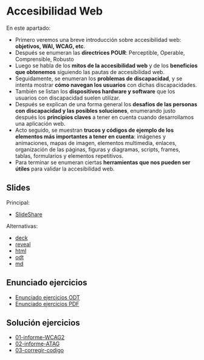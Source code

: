 # Accesibilidad Web

En este apartado:

- Primero veremos una breve introducción sobre accesibilidad web: **objetivos, WAI, WCAG, etc**.
- Después se enumeran las **directrices POUR**: Perceptible, Operable, Comprensible, Robusto
- Luego se habla de los **mitos de la accesibilidad web** y de los **beneficios que obtenemos** siguiendo las pautas de accesibilidad web.
- Seguidamente, se enumeran los **problemas de discapacidad**, y se intenta mostrar **cómo navegan los usuarios** con dichas discapacidades.
- También se listan los **dispositivos hardware y software** que los usuarios con discapacidad suelen utilizar.
- Después se explican de una forma general los **desafíos de las personas con discapacidad y las posibles soluciones**, enumerando justo después los **principios claves** a tener en cuenta cuando desarrollamos una aplicación web.
- Acto seguido, se muestran **trucos y códigos de ejemplo de los elementos más importantes a tener en cuenta**: imágenes y animaciones, mapas de imagen, elementos multimedia, enlaces, organización de las páginas, figuras y diagramas, scripts, frames, tablas, formularios y elementos repetitivos.
- Para terminar se enumeran ciertas **herramientas que nos pueden ser útiles** para validar la accesibilidad web.

## Slides

Principal:

- [SlideShare](http://www.slideshare.net/asanzdiego/accesibilidad-web-38637485)

Alternativas:

- [deck](http://asanzdiego.github.io/curso-interfaces-web-2016/01-accesibilidad/slides/export/01-accesibilidad-deck-slides.html)
- [reveal](http://asanzdiego.github.io/curso-interfaces-web-2016/01-accesibilidad/slides/export/01-accesibilidad-reveal-slides.html)
- [html](http://asanzdiego.github.io/curso-interfaces-web-2016/01-accesibilidad/slides/export/01-accesibilidad.html)
- [odt](http://asanzdiego.github.io/curso-interfaces-web-2016/01-accesibilidad/slides/export/01-accesibilidad.odt)
- [md](http://asanzdiego.github.io/curso-interfaces-web-2016/01-accesibilidad/slides/md/01-accesibilidad.md)

## Enunciado ejercicios

- [Enunciado ejercicios ODT](https://github.com/asanzdiego/curso-interfaces-web-2016/raw/master/02-accesibilidad/src/ejercicios-accesibilidad.odt)
- [Enunciado ejercicios PDF](https://github.com/asanzdiego/curso-interfaces-web-2016/raw/master/02-accesibilidad/src/ejercicios-accesibilidad.pdf)

## Solución ejercicios

- [01-informe-WCAG2](https://github.com/asanzdiego/curso-interfaces-web-2016/tree/master/02-accesibilidad/src/01-informe-WCAG2)
- [02-informe-ATAG](https://github.com/asanzdiego/curso-interfaces-web-2016/tree/master/02-accesibilidad/src/02-informe-ATAG)
- [03-corregir-codigo](https://github.com/asanzdiego/curso-interfaces-web-2016/tree/master/02-accesibilidad/src/03-corregir-codigo)
